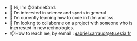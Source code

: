 - 👋 Hi, I’m @GabrielCrrd.
- 👀 I’m interested in science and sports in general.
- 🌱 I’m currently learning how to code in htlm and css.
- 💞️ I’m looking to collaborate on a project with someone who is interrested in new technologies.
- 📫 How to reach me, by eamail : gabriel.carraud@etu.estia.fr

<!---
GabrielCrrd/GabrielCrrd is a ✨ special ✨ repository because its `README.md` (this file) appears on your GitHub profile.
You can click the Preview link to take a look at your changes.
--->
